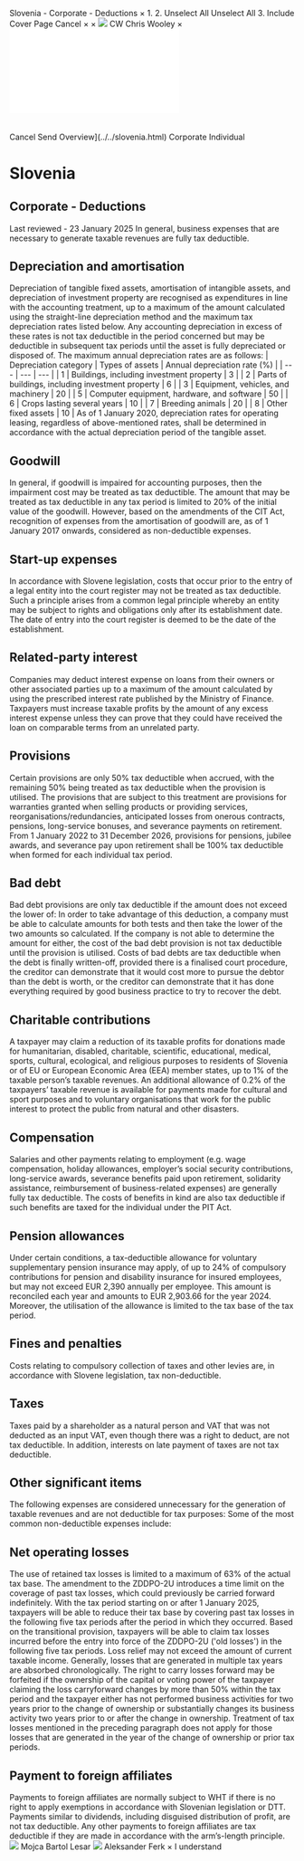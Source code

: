 Slovenia - Corporate - Deductions
×
1.
2.
Unselect All
Unselect All
3.
Include Cover Page
Cancel
×
×
![](../../-/media/world-wide-tax-summaries/attachments/global---chris-wooley.ashx%3Frev=ac5e5f3223b34096b1afc2a6009c7320&revision=ac5e5f32-23b3-4096-b1af-c2a6009c7320&hash=859B7ADC84DC2CBEC9760E9E6EE7DE6D0A8BFCDF)
CW
Chris Wooley
×
![](deductions.html)
######
Cancel
Send
Overview](../../slovenia.html)
Corporate
Individual
# Slovenia
## Corporate - Deductions
Last reviewed - 23 January 2025
In general, business expenses that are necessary to generate taxable revenues are fully tax deductible.
## Depreciation and amortisation
Depreciation of tangible fixed assets, amortisation of intangible assets, and depreciation of investment property are recognised as expenditures in line with the accounting treatment, up to a maximum of the amount calculated using the straight-line depreciation method and the maximum tax depreciation rates listed below. Any accounting depreciation in excess of these rates is not tax deductible in the period concerned but may be deductible in subsequent tax periods until the asset is fully depreciated or disposed of.
The maximum annual depreciation rates are as follows:
| Depreciation category | Types of assets | Annual depreciation rate (%) |
| --- | --- | --- |
| 1 | Buildings, including investment property | 3 |
| 2 | Parts of buildings, including investment property | 6 |
| 3 | Equipment, vehicles, and machinery | 20 |
| 5 | Computer equipment, hardware, and software | 50 |
| 6 | Crops lasting several years | 10 |
| 7 | Breeding animals | 20 |
| 8 | Other fixed assets | 10 |
As of 1 January 2020, depreciation rates for operating leasing, regardless of above-mentioned rates, shall be determined in accordance with the actual depreciation period of the tangible asset.
## Goodwill
In general, if goodwill is impaired for accounting purposes, then the impairment cost may be treated as tax deductible. The amount that may be treated as tax deductible in any tax period is limited to 20% of the initial value of the goodwill.
However, based on the amendments of the CIT Act, recognition of expenses from the amortisation of goodwill are, as of 1 January 2017 onwards, considered as non-deductible expenses.
## Start-up expenses
In accordance with Slovene legislation, costs that occur prior to the entry of a legal entity into the court register may not be treated as tax deductible. Such a principle arises from a common legal principle whereby an entity may be subject to rights and obligations only after its establishment date. The date of entry into the court register is deemed to be the date of the establishment.
## Related-party interest
Companies may deduct interest expense on loans from their owners or other associated parties up to a maximum of the amount calculated by using the prescribed interest rate published by the Ministry of Finance. Taxpayers must increase taxable profits by the amount of any excess interest expense unless they can prove that they could have received the loan on comparable terms from an unrelated party.
## Provisions
Certain provisions are only 50% tax deductible when accrued, with the remaining 50% being treated as tax deductible when the provision is utilised. The provisions that are subject to this treatment are provisions for warranties granted when selling products or providing services, reorganisations/redundancies, anticipated losses from onerous contracts, pensions, long-service bonuses, and severance payments on retirement.
From 1 January 2022 to 31 December 2026, provisions for pensions, jubilee awards, and severance pay upon retirement shall be 100% tax deductible when formed for each individual tax period.
## Bad debt
Bad debt provisions are only tax deductible if the amount does not exceed the lower of:
In order to take advantage of this deduction, a company must be able to calculate amounts for both tests and then take the lower of the two amounts so calculated. If the company is not able to determine the amount for either, the cost of the bad debt provision is not tax deductible until the provision is utilised.
Costs of bad debts are tax deductible when the debt is finally written-off, provided there is a finalised court procedure, the creditor can demonstrate that it would cost more to pursue the debtor than the debt is worth, or the creditor can demonstrate that it has done everything required by good business practice to try to recover the debt.
## Charitable contributions
A taxpayer may claim a reduction of its taxable profits for donations made for humanitarian, disabled, charitable, scientific, educational, medical, sports, cultural, ecological, and religious purposes to residents of Slovenia or of EU or European Economic Area (EEA) member states, up to 1% of the taxable person’s taxable revenues. An additional allowance of 0.2% of the taxpayers’ taxable revenue is available for payments made for cultural and sport purposes and to voluntary organisations that work for the public interest to protect the public from natural and other disasters.
## Compensation
Salaries and other payments relating to employment (e.g. wage compensation, holiday allowances, employer’s social security contributions, long-service awards, severance benefits paid upon retirement, solidarity assistance, reimbursement of business-related expenses) are generally fully tax deductible.
The costs of benefits in kind are also tax deductible if such benefits are taxed for the individual under the PIT Act.
## Pension allowances
Under certain conditions, a tax-deductible allowance for voluntary supplementary pension insurance may apply, of up to 24% of compulsory contributions for pension and disability insurance for insured employees, but may not exceed EUR 2,390 annually per employee. This amount is reconciled each year and amounts to EUR 2,903.66 for the year 2024. Moreover, the utilisation of the allowance is limited to the tax base of the tax period.
## Fines and penalties
Costs relating to compulsory collection of taxes and other levies are, in accordance with Slovene legislation, tax non-deductible.
## Taxes
Taxes paid by a shareholder as a natural person and VAT that was not deducted as an input VAT, even though there was a right to deduct, are not tax deductible. In addition, interests on late payment of taxes are not tax deductible.
## Other significant items
The following expenses are considered unnecessary for the generation of taxable revenues and are not deductible for tax purposes:
Some of the most common non-deductible expenses include:
## Net operating losses
The use of retained tax losses is limited to a maximum of 63% of the actual tax base.
The amendment to the ZDDPO-2U introduces a time limit on the coverage of past tax losses, which could previously be carried forward indefinitely. With the tax period starting on or after 1 January 2025, taxpayers will be able to reduce their tax base by covering past tax losses in the following five tax periods after the period in which they occurred. Based on the transitional provision, taxpayers will be able to claim tax losses incurred before the entry into force of the ZDDPO-2U ('old losses') in the following five tax periods.
Loss relief may not exceed the amount of current taxable income. Generally, losses that are generated in multiple tax years are absorbed chronologically. The right to carry losses forward may be forfeited if the ownership of the capital or voting power of the taxpayer claiming the loss carryforward changes by more than 50% within the tax period and the taxpayer either has not performed business activities for two years prior to the change of ownership or substantially changes its business activity two years prior to or after the change in ownership.
Treatment of tax losses mentioned in the preceding paragraph does not apply for those losses that are generated in the year of the change of ownership or prior tax periods.
## Payment to foreign affiliates
Payments to foreign affiliates are normally subject to WHT if there is no right to apply exemptions in accordance with Slovenian legislation or DTT. Payments similar to dividends, including disguised distribution of profit, are not tax deductible. Any other payments to foreign affiliates are tax deductible if they are made in accordance with the arm’s-length principle.
![](../../-/media/world-wide-tax-summaries/sloveniamojca-bartol-lesarpicture1png20220114030920616.ashx%3Frev=26c1ae906c7548f38fc5d65d3a8e36cf&revision=26c1ae90-6c75-48f3-8fc5-d65d3a8e36cf&hash=CBCB932324761CA10A113370137E763E6D945392)
Mojca Bartol Lesar
![](../../-/media/world-wide-tax-summaries/sloveniaaleksander-ferkaferk--photojpg20210802040656673.ashx%3Frev=7f7c937a0ad1405eb78c98c637c37979&revision=7f7c937a-0ad1-405e-b78c-98c637c37979&hash=688AAA56E50DBEE9F920C25B4FAA75DE1230EBCA)
Aleksander Ferk
×
I understand